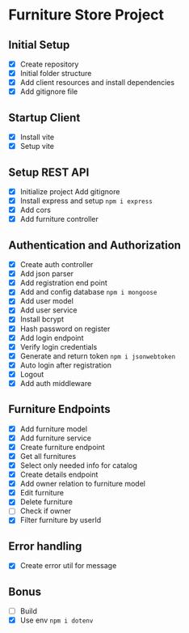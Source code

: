 # Furniture Store Project

## Initial Setup
- [x] Create repository
- [x] Initial folder structure
- [x] Add client resources and install dependencies 
- [x] Add gitignore file

## Startup Client
- [x] Install vite
- [x] Setup vite

## Setup REST API
- [x] Initialize project Add gitignore
- [x] Install express and setup `npm i express`
- [x] Add cors
- [x] Add furniture controller

## Authentication and Authorization
- [x] Create auth controller
- [x] Add json parser   
- [x] Add registration end point
- [x] Add and config database `npm i mongoose`
- [x] Add user model
- [x] Add user service
- [x] Install bcrypt
- [x] Hash password on register
- [x] Add login endpoint
- [x] Verify login credentials
- [x] Generate and return token `npm i jsonwebtoken`
- [x] Auto login after registration
- [x] Logout
- [x] Add auth middleware

## Furniture Endpoints
- [x] Add furniture model
- [x] Add furniture service
- [x] Create furniture endpoint
- [x] Get all furnitures
- [x] Select only needed info for catalog
- [x] Create details endpoint
- [x] Add owner relation to furniture model
- [x] Edit furniture
- [x] Delete furniture
- [ ] Check if owner
- [x] Filter furniture by userId

## Error handling
- [x] Create error util for message

## Bonus
- [ ] Build
- [x] Use env `npm i dotenv`